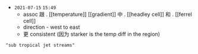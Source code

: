 - `2021-07-15`  `15:49`
	- assoc 跟 . [[temperature]] [[gradient]] 中 . [[headley cell]] 和 . [[ferrel cell]]
	- direction - west to east
	- 更 consistent (因为 starker is the temp diff in the region)
```query
"sub tropical jet streams"
```